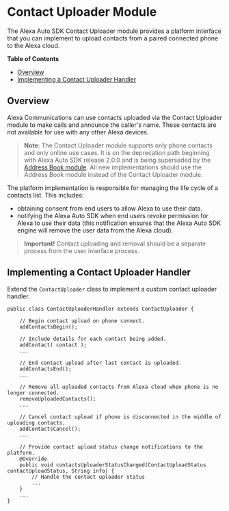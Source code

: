 # Contact Uploader Module

The Alexa Auto SDK Contact Uploader module provides a platform interface that you can implement to upload contacts from a paired connected phone to the Alexa cloud. 

**Table of Contents**

* [Overview](#overview)
* [Implementing a Contact Uploader Handler](#using-the-contact-uploader)

## Overview <a id ="overview"></a>

Alexa Communications can use contacts uploaded via the Contact Uploader module to make calls and announce the caller's name. These contacts are not available for use with any other Alexa devices.

> **Note**: The Contact Uploader module supports only phone contacts and only online use cases. It is on the deprecation path beginning with Alexa Auto SDK release 2.0.0 and is being superseded by the [Address Book module](../addressbook/README.md). All new implementations should use the Address Book module instead of the Contact Uploader module.

The platform implementation is responsible for managing the life cycle of a contacts list. This includes:

* obtaining consent from end users to allow Alexa to use their data.
* notifying the Alexa Auto SDK when end users revoke permission for Alexa to use their data (this notification ensures that the Alexa Auto SDK engine will remove the user data from the Alexa cloud).

> **Important!** Contact uploading and removal should be a separate process from the user interface process.

## Implementing a Contact Uploader Handler<a id ="using-the-contact-uploader"></a>

Extend the `ContactUploader` class to implement a custom contact uploader handler.

```
public class ContactUploaderHandler extends ContactUploader {

    // Begin contact upload on phone connect.
    addContactsBegin();

    // Include details for each contact being added.
    addContact( contact );
    ...

    // End contact upload after last contact is uploaded.
    addContactsEnd();
    ...

    // Remove all uploaded contacts from Alexa cloud when phone is no longer connected.
    removeUploadedContacts();
    ...

    // Cancel contact upload if phone is disconnected in the middle of uploading contacts.
    addContactsCancel();
    ...

    // Provide contact upload status change notifications to the platform.
    @Override
    public void contactsUploaderStatusChanged(ContactUploadStatus contactUploadStatus, String info) {
        // Handle the contact uploader status
        ...
    }
    ...
}

```
